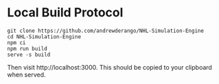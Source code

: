 # Local Build Protocol

```
git clone https://github.com/andrewderango/NHL-Simulation-Engine
cd NHL-Simulation-Engine
npm ci
npm run build
serve -s build
```

Then visit http://localhost:3000. This should be copied to your clipboard when served.